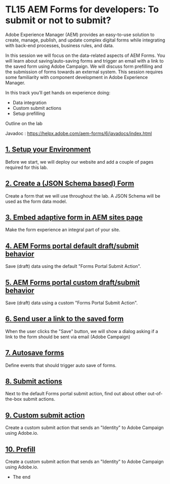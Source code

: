 # TL15 AEM Forms for developers: To submit or not to submit?

Adobe Experience Manager (AEM) provides an easy-to-use solution to create, manage, publish, and update complex digital forms while integrating with back-end processes, business rules, and data.
 
In this session we will focus on the data-related aspects of AEM Forms. You will learn about saving/auto-saving forms and trigger an email with a link to the saved form using Adobe Campaign. We will discuss form prefilling and the submission of forms towards an external system. This session requires some familiarity with component development in Adobe Experience Manager.
 
In this track you’ll get hands on experience doing:

* Data  integration
* Custom submit actions
* Setup prefilling

Outline on the lab

Javadoc : https://helpx.adobe.com/aem-forms/6/javadocs/index.html

## [1. Setup your Environment](exercise1/README.md)

Before we start, we will deploy our website and add a couple of pages required for this lab.

## [2. Create a (JSON Schema based) Form](exercise2/README.md)

Create a form that we will use throughout the lab. A JSON Schema will be used as the form data model.

## [3. Embed adaptive form in AEM sites page](exercise3/README.md)

Make the form experience an integral part of your site.

## [4. AEM Forms portal default draft/submit behavior](exercise4/README.md)

Save (draft) data using the default "Forms Portal Submit Action".

## [5. AEM Forms portal custom draft/submit behavior](exercise5/README.md)

Save (draft) data using a custom "Forms Portal Submit Action".

## [6. Send user a link to the saved form](exercise6/README.md)

When the user clicks the "Save" button, we will show a dialog asking if a link to the form should be sent via email (Adobe Campaign)

## [7. Autosave forms](exercise7/README.md)

Define events that should trigger auto save of forms.

## [8. Submit actions](exercise8/README.md)

Next to the default Forms portal submit action, find out about other out-of-the-box submit actions. 

## [9. Custom submit action](exercise9/README.md)

Create a custom submit action that sends an "Identity" to Adobe Campaign using Adobe.io.

## [10. Prefill](exercise10/README.md)

Create a custom submit action that sends an "Identity" to Adobe Campaign using Adobe.io.

* The end
